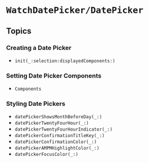 # ``WatchDatePicker/DatePicker``

## Topics

### Creating a Date Picker

- ``init(_:selection:displayedComponents:)``

### Setting Date Picker Components

- ``Components``

### Styling Date Pickers

- ``datePickerShowsMonthBeforeDay(_:)``
- ``datePickerTwentyFourHour(_:)``
- ``datePickerTwentyFourHourIndicator(_:)``
- ``datePickerConfirmationTitleKey(_:)``
- ``datePickerConfirmationColor(_:)``
- ``datePickerAMPMHighlightColor(_:)``
- ``datePickerFocusColor(_:)``

